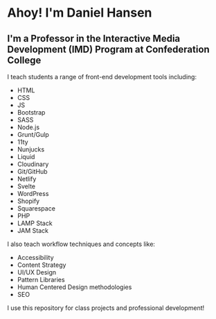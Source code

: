 # Ahoy! I'm Daniel Hansen 
## I'm a Professor in the Interactive Media Development (IMD) Program at Confederation College

I teach students a range of front-end development tools including: 
- HTML
- CSS
- JS
- Bootstrap
- SASS
- Node.js
- Grunt/Gulp
- 11ty
- Nunjucks
- Liquid
- Cloudinary
- Git/GitHub
- Netlify
- Svelte
- WordPress
- Shopify
- Squarespace
- PHP
- LAMP Stack
- JAM Stack

I also teach workflow techniques and concepts like:
- Accessibility
- Content Strategy
- UI/UX Design
- Pattern Libraries
- Human Centered Design methodologies
- SEO

I use this repository for class projects and professional development!
